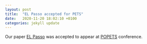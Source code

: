 ```yaml
---
layout: post
title:  "EL Passo accepted for PETS"
date:   2020-11-20 18:02:10 +0100
categories: jekyll update
---
```


Our paper [EL Passo](https://arxiv.org/abs/2002.10289) was accepted to appear at [POPETS](https://petsymposium.org/) conference. 
